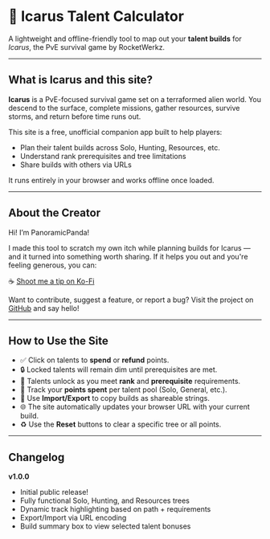 # 📘 Icarus Talent Calculator

A lightweight and offline-friendly tool to map out your **talent builds** for *Icarus*, the PvE survival game by RocketWerkz.

---

## What is Icarus and this site?

**Icarus** is a PvE-focused survival game set on a terraformed alien world. You descend to the surface, complete missions, gather resources, survive storms, and return before time runs out.

This site is a free, unofficial companion app built to help players:
- Plan their talent builds across Solo, Hunting, Resources, etc.
- Understand rank prerequisites and tree limitations
- Share builds with others via URLs

It runs entirely in your browser and works offline once loaded.

---

## About the Creator

Hi! I’m PanoramicPanda! 

I made this tool to scratch my own itch while planning builds for Icarus — and it turned into something worth sharing. If it helps you out and you're feeling generous, you can:

☕ [Shoot me a tip on Ko-Fi](https://ko-fi.com/panoramicpanda)

Want to contribute, suggest a feature, or report a bug? Visit the project on [GitHub](https://github.com/PanoramicPanda/Icarus-Talent-Calc) and say hello!

---

## How to Use the Site

- ✅ Click on talents to **spend** or **refund** points.
- 🔒 Locked talents will remain dim until prerequisites are met.
- 🧠 Talents unlock as you meet **rank** and **prerequisite** requirements.
- 🎯 Track your **points spent** per talent pool (Solo, General, etc.).
- 🔄 Use **Import/Export** to copy builds as shareable strings.
- 🌐 The site automatically updates your browser URL with your current build.
- ♻ Use the **Reset** buttons to clear a specific tree or all points.

---

## Changelog

**v1.0.0**
- Initial public release!
- Fully functional Solo, Hunting, and Resources trees
- Dynamic track highlighting based on path + requirements
- Export/Import via URL encoding
- Build summary box to view selected talent bonuses
